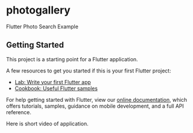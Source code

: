 # photogallery

Flutter Photo Search Example

<script type="text/javascript" src="https://files.fm/embed/playerv2?hash=drwyy7ds&w=100%&h=auto" id="filesfm_embed_js__drwyy7ds"></script>

## Getting Started

This project is a starting point for a Flutter application.

A few resources to get you started if this is your first Flutter project:

- [Lab: Write your first Flutter app](https://flutter.dev/docs/get-started/codelab)
- [Cookbook: Useful Flutter samples](https://flutter.dev/docs/cookbook)

For help getting started with Flutter, view our
[online documentation](https://flutter.dev/docs), which offers tutorials,
samples, guidance on mobile development, and a full API reference.

Here is short video of application.


